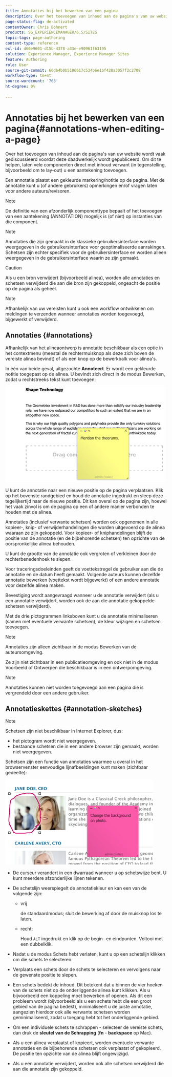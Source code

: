 ```yaml
---
title: Annotaties bij het bewerken van een pagina
description: Over het toevoegen van inhoud aan de pagina's van uw website wordt vaak gediscussieerd voordat deze daadwerkelijk wordt gepubliceerd. Om dit te helpen, laten vele componenten direct met inhoud verwant u een aantekening toevoegen.
page-status-flag: de-activated
contentOwner: Chris Bohnert
products: SG_EXPERIENCEMANAGER/6.5/SITES
topic-tags: page-authoring
content-type: reference
exl-id: d60e9601-d15b-4378-a33e-e90961f63195
solution: Experience Manager, Experience Manager Sites
feature: Authoring
role: User
source-git-commit: 66db4b0b5106617c534b6e1bf428a3057f2c2708
workflow-type: tm+mt
source-wordcount: '763'
ht-degree: 0%

---
```


# Annotaties bij het bewerken van een pagina{#annotations-when-editing-a-page}

Over het toevoegen van inhoud aan de pagina&#39;s van uw website wordt vaak gediscussieerd voordat deze daadwerkelijk wordt gepubliceerd. Om dit te helpen, laten vele componenten direct met inhoud verwant (in tegenstelling, bijvoorbeeld om te lay-out) u een aantekening toevoegen.

Een annotatie plaatst een gekleurde markering/notitie op de pagina. Met de annotatie kunt u (of andere gebruikers) opmerkingen en/of vragen laten voor andere auteurs/revisoren.

>[!NOTE]
>
>De definitie van een afzonderlijk componenttype bepaalt of het toevoegen van een aantekening (ANNOTATION) mogelijk is (of niet) op instanties van die component.

>[!NOTE]
>
>Annotaties die zijn gemaakt in de klassieke gebruikersinterface worden weergegeven in de gebruikersinterface voor geoptimaliseerde aanrakingen. Schetsen zijn echter specifiek voor de gebruikersinterface en worden alleen weergegeven in de gebruikersinterface waarin ze zijn gemaakt.

>[!CAUTION]
>
>Als u een bron verwijdert (bijvoorbeeld alinea), worden alle annotaties en schetsen verwijderd die aan die bron zijn gekoppeld, ongeacht de positie op de pagina als geheel.

>[!NOTE]
>
>Afhankelijk van uw vereisten kunt u ook een workflow ontwikkelen om meldingen te verzenden wanneer annotaties worden toegevoegd, bijgewerkt of verwijderd.

## Annotaties {#annotations}

Afhankelijk van het alineaontwerp is annotatie beschikbaar als een optie in het contextmenu (meestal de rechtermuisknop als deze zich boven de vereiste alinea bevindt) of als een knop op de bewerkbalk voor alinea&#39;s.

In één van beide geval, uitgezochte **Annoteert**. Er wordt een gekleurde notitie toegepast op de alinea. U bevindt zich direct in de modus Bewerken, zodat u rechtstreeks tekst kunt toevoegen:

![ chlimage_1-137 ](assets/chlimage_1-137.png)

U kunt de annotatie naar een nieuwe positie op de pagina verplaatsen. Klik op het bovenste randgebied en houd de annotatie ingedrukt en sleep deze tegelijkertijd naar de nieuwe positie. Dit kan overal op de pagina zijn, hoewel het vaak zinvol is om de pagina op een of andere manier verbonden te houden met de alinea.

Annotaties (inclusief verwante schetsen) worden ook opgenomen in alle kopieer-, knip- of verwijderhandelingen die worden uitgevoerd op de alinea waaraan ze zijn gekoppeld. Voor kopieer- of kniphandelingen blijft de positie van de annotatie (en de bijbehorende schetsen) ten opzichte van de oorspronkelijke alinea behouden.

U kunt de grootte van de annotatie ook vergroten of verkleinen door de rechterbenedenhoek te slepen.

Voor traceringsdoeleinden geeft de voettekstregel de gebruiker aan die de annotatie en de datum heeft gemaakt. Volgende auteurs kunnen dezelfde annotatie bewerken (voettekst wordt bijgewerkt) of een andere annotatie voor dezelfde alinea maken.

Bevestiging wordt aangevraagd wanneer u de annotatie verwijdert (als u een annotatie verwijdert, worden ook de aan die annotatie gekoppelde schetsen verwijderd).

Met de drie pictogrammen linksboven kunt u de annotatie minimaliseren (samen met eventuele verwante schetsen), de kleur wijzigen en schetsen toevoegen.

>[!NOTE]
>
>Annotaties zijn alleen zichtbaar in de modus Bewerken van de auteursomgeving.
>
>Ze zijn niet zichtbaar in een publicatieomgeving en ook niet in de modus Voorbeeld of Ontwerpen die beschikbaar is in een ontwerpomgeving.

>[!NOTE]
>
>Annotaties kunnen niet worden toegevoegd aan een pagina die is vergrendeld door een andere gebruiker.

## Annotatieskettes {#annotation-sketches}

>[!NOTE]
>
>Schetsen zijn niet beschikbaar in Internet Explorer, dus:
>
>* het pictogram wordt niet weergegeven.
>* bestaande schetsen die in een andere browser zijn gemaakt, worden niet weergegeven.
>

Schetsen zijn een functie van annotaties waarmee u overal in het browservenster eenvoudige lijnafbeeldingen kunt maken (zichtbaar gedeelte):

![ chlimage_1-138 ](assets/chlimage_1-138.png)

* De curseur verandert in een dwarraad wanneer u op schetswijze bent. U kunt meerdere afzonderlijke lijnen tekenen.
* De schetslijn weerspiegelt de annotatiekleur en kan een van de volgende zijn:

   * vrij

     de standaardmodus; sluit de bewerking af door de muisknop los te laten.

   * recht:

     Houd `ALT` ingedrukt en klik op de begin- en eindpunten. Voltooi met een dubbelklik.

* Nadat u de modus Schets hebt verlaten, kunt u op een schetslijn klikken om die schets te selecteren.
* Verplaats een schets door de schets te selecteren en vervolgens naar de gewenste positie te slepen.
* Een schets bedekt de inhoud. Dit betekent dat u binnen de vier hoeken van de schets niet op de onderliggende alinea kunt klikken. Als u bijvoorbeeld een koppeling moet bewerken of openen. Als dit een probleem wordt (bijvoorbeeld als u een schets hebt die een groot gebied van de pagina bedekt), minimaliseert u de juiste annotatie, aangezien hierdoor ook alle verwante schetsen worden geminimaliseerd, zodat u toegang hebt tot het onderliggende gebied.
* Om een individuele schets te schrappen - selecteer de vereiste schets, dan druk de **sleutel van de Schrapping** (**fn** - **backspace** op Mac).

* Als u een alinea verplaatst of kopieert, worden eventuele verwante annotaties en de bijbehorende schetsen ook verplaatst of gekopieerd. De positie ten opzichte van de alinea blijft ongewijzigd.
* Als u een annotatie verwijdert, worden ook alle schetsen verwijderd die aan die annotatie zijn gekoppeld.
